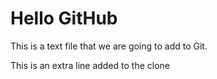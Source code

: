 # Hello GitHub

This is a text file that we are going to add to Git.

This is an extra line added to the clone
